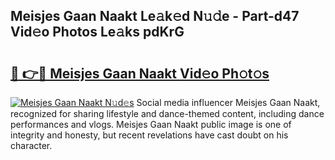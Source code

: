 ## Meisjes Gaan Naakt Le𝚊k𝚎d N𝚞𝚍e - Part-d47 Vid𝚎o Photos Le𝚊ks pdKrG

# <h2><a href="http://fb6eix.evod.top/?m=Meisjes+Gaan+Naakt">🔗 👉🔴 Meisjes Gaan Naakt Vid𝚎o Ph𝚘t𝚘s</a></h2>

[![Meisjes Gaan Naakt N𝚞d𝚎s](https://i.imgur.com/8V9OHl7.gif)](http://fb6eix.evod.top/?m=Meisjes+Gaan+Naakt)
Social media influencer Meisjes Gaan Naakt, recognized for sharing lifestyle and dance-themed content, including dance performances and vlogs. Meisjes Gaan Naakt public image is one of integrity and honesty, but recent revelations have cast doubt on his character. 
